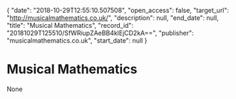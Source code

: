 {
  "date": "2018-10-29T12:55:10.507508", 
  "open_access": false, 
  "target_url": "http://musicalmathematics.co.uk/", 
  "description": null, 
  "end_date": null, 
  "title": "Musical Mathematics", 
  "record_id": "20181029T125510/SfWRiupZAeBB4klEjCD2kA==", 
  "publisher": "musicalmathematics.co.uk", 
  "start_date": null
}

# Musical Mathematics

None